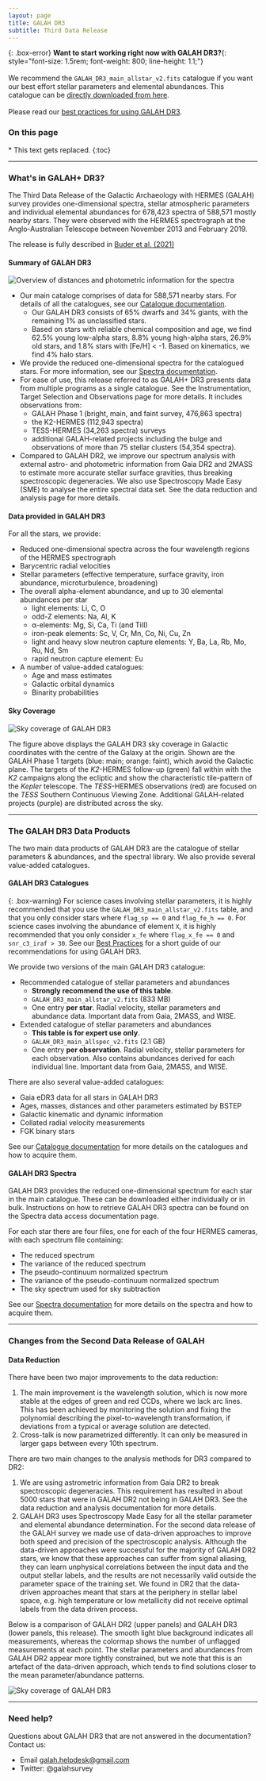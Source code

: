 ```yaml
---
layout: page
title: GALAH DR3
subtitle: Third Data Release
---
```


{: .box-error}
**Want to start working right now with GALAH DR3?**{: style="font-size: 1.5rem;  font-weight: 800; line-height: 1.1;"}<br/><br/>
We recommend the `GALAH_DR3_main_allstar_v2.fits` catalogue if you want our best effort stellar parameters and elemental abundances. This catalogue can be [directly downloaded from here](https://cloud.datacentral.org.au/teamdata/GALAH/public/GALAH_DR3).<br/><br/>
Please read our [best practices for using GALAH DR3](/dr3/using_the_data).

<h3> On this page</h3>
* This text gets replaced.
{:toc}

---

### What's in GALAH+ DR3?

The Third Data Release of the Galactic Archaeology with HERMES (GALAH) survey provides one-dimensional spectra, stellar atmospheric parameters and individual elemental abundances for 678,423 spectra of 588,571 mostly nearby stars. They were observed with the HERMES spectrograph at the Anglo-Australian Telescope between November 2013 and February 2019.

The release is fully described in [Buder et al. (2021)](https://arxiv.org/abs/2011.02505)

#### Summary of GALAH DR3
![Overview of distances and photometric information for the spectra](/dr3/images/plot_parallax_quality_and_cmds.png)

<!-- Above is an overview of distances and photometric information for the spectra (including repeats for some stars) observed as part of GALAH DR3. Panel a) shows the distances of stars in GALAH DR3. Due to the magnitude limited selection of stars, the majority of stars are not only dwarfs but also nearby; that is, within 1 kpc. Only 5.8% of stars are beyond 4 kpc. Panel b) shows a reddened color-absolute magnitude diagram in the optical Gaia DR2 passbands. Panel c) shows an analogous diagram made with the infrared 2MASS passbands. -->

* Our main cataloge comprises of data for 588,571 nearby stars. For details of all the catalogues, see our [Catalogue documentation](/dr3/the_catalogues).
  - Our GALAH DR3 consists of 65% dwarfs and 34% giants, with the remaining 1% as unclassified stars.
  - Based on stars with reliable chemical composition and age, we find 62.5% young low-alpha stars, 8.8% young high-alpha stars, 26.9% old stars, and 1.8% stars with [Fe/H]&nbsp;<&nbsp;-1. Based on kinematics, we find 4% halo stars.
* We provide the reduced one-dimensional spectra for the catalogued stars. For more information, see our [Spectra documentation](/dr3/the_spectra).
* For ease of use, this release referred to as GALAH+ DR3 presents data from multiple programs as a single catalogue. See the Instrumentation, Target Selection and Observations page for more details. It includes observations from:
  - GALAH Phase 1 (bright, main, and faint survey, 476,863 spectra)
  - the K2-HERMES (112,943 spectra)
  - TESS-HERMES (34,263 spectra) surveys
  - additional GALAH-related projects including the bulge and observations of more than 75 stellar clusters (54,354 spectra).
* Compared to GALAH DR2, we improve our spectrum analysis with external astro- and photometric information from Gaia DR2 and 2MASS to estimate more accurate stellar surface gravities, thus breaking spectroscopic degeneracies. We also use Spectroscopy Made Easy (SME) to analyse the entire spectral data set. See the data reduction and analysis page for more details.

#### Data provided in GALAH DR3

For all the stars, we provide:
* Reduced one-dimensional spectra across the four wavelength regions of the HERMES spectrograph
* Barycentric radial velocities
* Stellar parameters (effective temperature, surface gravity, iron abundance, microturbulence, broadening)
* The overall alpha-element abundance, and up to 30 elemental abundances per star
    - light elements: Li, C, O
    - odd-Z elements: Na, Al, K
    - α-elements: Mg, Si, Ca, Ti (and TiII)
    - iron-peak elements: Sc, V, Cr, Mn, Co, Ni, Cu, Zn
    - light and heavy slow neutron capture elements: Y, Ba, La, Rb, Mo, Ru, Nd, Sm
    - rapid neutron capture element: Eu
* A number of value-added catalogues:
    - Age and mass estimates
    - Galactic orbital dynamics
    - Binarity probabilities



#### Sky Coverage

![Sky coverage of GALAH DR3](/dr3/images/lb_overview_colored.png)

The figure above displays the GALAH DR3 sky coverage in Galactic coordinates with the centre of the Galaxy at the origin. Shown are the GALAH Phase 1 targets (blue: main; orange: faint), which avoid the Galactic plane. The targets of the *K2*-HERMES follow-up (green) fall within with the *K2* campaigns along the ecliptic and show the characteristic tile-pattern of the *Kepler* telescope. The *TESS*-HERMES observations (red) are focused on the *TESS* Southern Continuous Viewing Zone. Additional GALAH-related projects (purple) are distributed across the sky.

---

### The GALAH DR3 Data Products
The two main data products of GALAH DR3 are the catalogue of stellar parameters & abundances, and the spectral library. We also provide several value-added catalogues.

#### GALAH DR3 Catalogues

{: .box-warning}
For science cases involving stellar parameters, it is highly recommended that you use the `GALAH_DR3_main_allstar_v2.fits` table, and that you only consider stars where `flag_sp == 0` and `flag_fe_h == 0`. For science cases involving the abundance of element `X`, it is highly recommended that you only consider `x_fe` where `flag_x_fe == 0` and `snr_c3_iraf > 30`. See our [Best Practices](/dr3/using_the_data) for a short guide of our recommendations for using GALAH DR3.

We provide two versions of the main GALAH DR3 catalogue:
* Recommended catalogue of stellar parameters and abundances
    - **Strongly recommend the use of this table**.
    - `GALAH_DR3_main_allstar_v2.fits` (833 MB)
    - One entry **per star**. Radial velocity, stellar parameters and abundance data. Important data from Gaia, 2MASS, and WISE.
* Extended catalogue of stellar parameters and abundances
    - **This table is for expert use only**.
    - `GALAH_DR3_main_allspec_v2.fits` (2.1 GB)
    - One entry **per observation**. Radial velocity, stellar parameters for each observation. Also contains abundances derived for each individual line. Important data from Gaia, 2MASS, and WISE.

There are also several value-added catalogues:
* Gaia eDR3 data for all stars in GALAH DR3
* Ages, masses, distances and other parameters estimated by BSTEP
* Galactic kinematic and dynamic information
* Collated radial velocity measurements
* FGK binary stars

See our [Catalogue documentation](/dr3/the_catalogues) for more details on the catalogues and how to acquire them.

#### GALAH DR3 Spectra

GALAH DR3 provides the reduced one-dimensional spectrum for each star in the main catalogue. These can be downloaded either individually or in bulk. Instructions on how to retrieve GALAH DR3 spectra can be found on the Spectra data access documentation page.

For each star there are four files, one for each of the four HERMES cameras, with each spectrum file containing:
* The reduced spectrum
* The variance of the reduced spectrum
* The pseudo-continuum normalized spectrum
* The variance of the pseudo-continuum normalized spectrum
* The sky spectrum used for sky subtraction

See our [Spectra documentation](/dr3/the_spectra) for more details on the spectra and how to acquire them.

---

### Changes from the Second Data Release of GALAH

#### Data Reduction

There have been two major improvements to the data reduction:
1. The main improvement is the wavelength solution, which is now more stable at the edges of green and red CCDs, where we lack arc lines. This has been achieved by monitoring the solution and fixing the polynomial describing the pixel-to-wavelength transformation, if deviations from a typical or average solution are detected.
2. Cross-talk is now parametrized differently. It can only be measured in larger gaps between every 10th spectrum.

There are two main changes to the analysis methods for DR3 compared to DR2:
1. We are using astrometric information from Gaia DR2 to break spectroscopic degeneracies. This requirement has resulted in about 5000 stars that were in GALAH DR2 not being in GALAH DR3. See the data reduction and analysis documentation for more details.
2. GALAH DR3 uses Spectroscopy Made Easy for all the stellar parameter and elemental abundance determination. For the second data release of the GALAH survey we made use of data-driven approaches to improve both speed and precision of the spectroscopic analysis. Although the data-driven approaches were successful for the majority of GALAH DR2 stars, we know that these approaches can suffer from signal aliasing, they can learn unphysical correlations between the input data and the output stellar labels, and the results are not necessarily valid outside the parameter space of the training set. We found in DR2 that the data-driven approaches meant that stars at the periphery in stellar label space, e.g. high temperature or low metallicity did not receive optimal labels from the data driven process.

Below is a comparison of GALAH DR2 (upper panels) and GALAH DR3 (lower panels, this release). The smooth light blue background indicates all measurements, whereas the colormap shows the number of unflagged measurements at each point. The stellar parameters and abundances from GALAH DR2 appear more tightly constrained, but we note that this is an artefact of the data-driven approach, which tends to find solutions closer to the mean parameter/abundance patterns.

![Sky coverage of GALAH DR3](/dr3/images/galah_dr3_comparison_dr2.png)

---

### Need help?
Questions about GALAH DR3 that are not answered in the documentation? Contact us:

* Email galah.helpdesk@gmail.com
* Twitter: @galahsurvey
